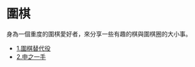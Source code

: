# 圍棋

身為一個重度的圍棋愛好者，來分享一些有趣的棋與圍棋圈的大小事。

- [1.圍棋替代役](/go/TaiwanGoAssociation.md)
- [2.申之一手](/go/ShinJinSeo.md)
